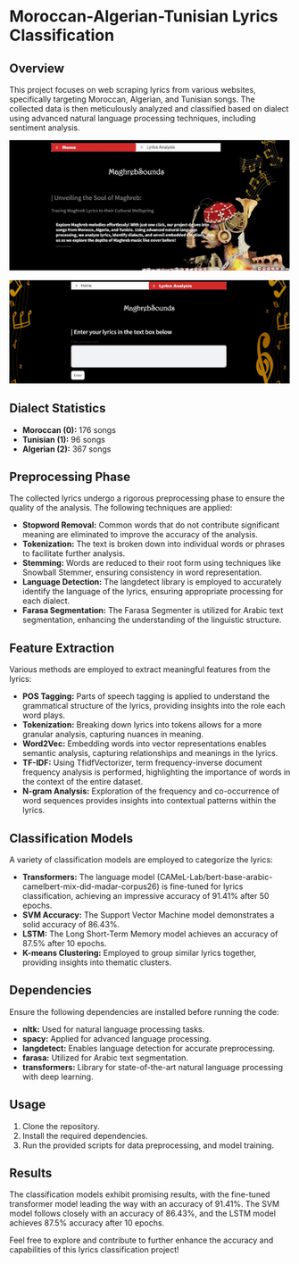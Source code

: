# Moroccan-Algerian-Tunisian Lyrics Classification

## Overview

This project focuses on web scraping lyrics from various websites, specifically targeting Moroccan, Algerian, and Tunisian songs. The collected data is then meticulously analyzed and classified based on dialect using advanced natural language processing techniques, including sentiment analysis.

![Dialect Distribution](ScreenShots/Capture1.JPG)

![Dialect Distribution](ScreenShots/Capture2.JPG)

## Dialect Statistics

- **Moroccan (0):** 176 songs
- **Tunisian (1):** 96 songs
- **Algerian (2):** 367 songs

## Preprocessing Phase

The collected lyrics undergo a rigorous preprocessing phase to ensure the quality of the analysis. The following techniques are applied:

- **Stopword Removal:** Common words that do not contribute significant meaning are eliminated to improve the accuracy of the analysis.
- **Tokenization:** The text is broken down into individual words or phrases to facilitate further analysis.
- **Stemming:** Words are reduced to their root form using techniques like Snowball Stemmer, ensuring consistency in word representation.
- **Language Detection:** The langdetect library is employed to accurately identify the language of the lyrics, ensuring appropriate processing for each dialect.
- **Farasa Segmentation:** The Farasa Segmenter is utilized for Arabic text segmentation, enhancing the understanding of the linguistic structure.

## Feature Extraction

Various methods are employed to extract meaningful features from the lyrics:

- **POS Tagging:** Parts of speech tagging is applied to understand the grammatical structure of the lyrics, providing insights into the role each word plays.
- **Tokenization:** Breaking down lyrics into tokens allows for a more granular analysis, capturing nuances in meaning.
- **Word2Vec:** Embedding words into vector representations enables semantic analysis, capturing relationships and meanings in the lyrics.
- **TF-IDF:** Using TfidfVectorizer, term frequency-inverse document frequency analysis is performed, highlighting the importance of words in the context of the entire dataset.
- **N-gram Analysis:** Exploration of the frequency and co-occurrence of word sequences provides insights into contextual patterns within the lyrics.

## Classification Models

A variety of classification models are employed to categorize the lyrics:

- **Transformers:** The language model (CAMeL-Lab/bert-base-arabic-camelbert-mix-did-madar-corpus26) is fine-tuned for lyrics classification, achieving an impressive accuracy of 91.41% after 50 epochs.
- **SVM Accuracy:** The Support Vector Machine model demonstrates a solid accuracy of 86.43%.
- **LSTM:** The Long Short-Term Memory model achieves an accuracy of 87.5% after 10 epochs.
- **K-means Clustering:** Employed to group similar lyrics together, providing insights into thematic clusters.

## Dependencies

Ensure the following dependencies are installed before running the code:

- **nltk:** Used for natural language processing tasks.
- **spacy:** Applied for advanced language processing.
- **langdetect:** Enables language detection for accurate preprocessing.
- **farasa:** Utilized for Arabic text segmentation.
- **transformers:** Library for state-of-the-art natural language processing with deep learning.

## Usage

1. Clone the repository.
2. Install the required dependencies.
3. Run the provided scripts for data preprocessing, and model training.

## Results

The classification models exhibit promising results, with the fine-tuned transformer model leading the way with an accuracy of 91.41%. The SVM model follows closely with an accuracy of 86.43%, and the LSTM model achieves 87.5% accuracy after 10 epochs.

Feel free to explore and contribute to further enhance the accuracy and capabilities of this lyrics classification project!
 
